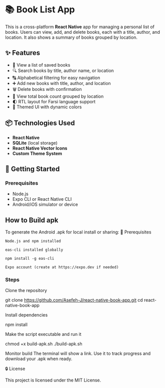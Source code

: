 # 📚 Book List App

This is a cross-platform **React Native** app for managing a personal list of books. Users can view, add, and delete books, each with a title, author, and location. It also shows a summary of books grouped by location.

## ✨ Features

- 📖 View a list of saved books
- 🔍 Search books by title, author name, or location
- 🔠 Alphabetical filtering for easy navigation
- ➕ Add new books with title, author, and location
- 🗑️ Delete books with confirmation
- 📍 View total book count grouped by location
- 🌓 RTL layout for Farsi language support
- 🎨 Themed UI with dynamic colors


## 📦 Technologies Used

- **React Native**
- **SQLite** (local storage)
- **React Native Vector Icons**
- **Custom Theme System**


## 🚀 Getting Started

### Prerequisites

- Node.js
- Expo CLI or React Native CLI
- Android/iOS simulator or device

## How to Build apk

To generate the Android .apk for local install or sharing:
🔧 Prerequisites

    Node.js and npm installed

    eas-cli installed globally

    npm install -g eas-cli

    Expo account (create at https://expo.dev if needed)

### Steps
 Clone the repository

git clone https://github.com/Asefeh-J/react-native-book-app.git
cd react-native-book-app

Install dependencies

npm install

Make the script executable and run it

chmod +x build-apk.sh
./build-apk.sh

Monitor build
The terminal will show a link. Use it to track progress and download your .apk when ready.

🔒 License

This project is licensed under the MIT License.
